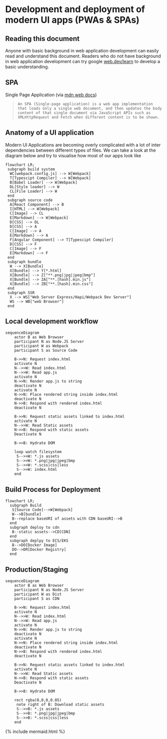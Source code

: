 # Development and deployment of modern UI apps (PWAs & SPAs)

## Reading this document

Anyone with basic background in web application development can easily read and understand this document. Readers who do not have background in web application development can try google [web.dev/learn](https://web.dev/learn/) to develop a basic understanding.

## SPA

Single Page Application (via [mdn web docs](https://developer.mozilla.org/en-US/docs/Glossary/SPA))

> ```An SPA (Single-page application) is a web app implementation that loads only a single web document, and then updates the body content of that single document via JavaScript APIs such as XMLHttpRequest and Fetch when different content is to be shown.```


## Anatomy of a UI application

Modern UI Applications are becoming overly complicated with a lot of inter dependencies between different types of files. We can take a look at the diagram below and try to visualise how most of our apps look like

```mermaid
flowchart LR;
 subgraph build system
  WC[webpack.config.js] --> W[Webpack]
  T[Typescipt Compiler] --> W[Webpack]
  B[Babel Loader] --> W[Webpack]
  DL[Style loader] --> W
  CL[File Loader] --> W
 end
 subgraph source code
  A[React Component] --> B
  I[HTML] --> W[Webpack]
  C[Image] --> CL
  E[Markdown] --> W[Webpack]
  D[CSS] --> DL
  D[CSS] --> A
  C[Image] --> A
  E[Markdown] --> A
  F[Angular Component] --> T[Typescipt Compiler]
  D[CSS] --> F
  C[Image] --> F
  E[Markdown] --> F
 end
 subgraph bundle
  W --> X[Bundle]
  X[Bundle] --> Y[*.html]
  X[Bundle] --> Z["**.png|jpg|jpeg|bmp"]
  X[Bundle] --> ZA["**.[hash].min.js"]
  X[Bundle] --> ZB["**.[hash].min.css"]
 end
 subgraph SSR
  X --> WS["Web Server Express/Hapi/Webpack Dev Server"]
  WS --> WB["web Browser"]
 end
```

## Local development workflow

```mermaid
sequenceDiagram
    actor B as Web Browser
    participant N as Node.JS Server
    participant W as Webpack
    participant S as Source Code
    
    B->>N: Request index.html
    activate N
    N-->>W: Read index.html
    N-->>W: Read app.js
    activate N
    N->>N: Render app.js to string
    deactivate N
    activate N
    N->>N: Place rendered string inside index.html
    deactivate N
    N->>B: Respond with rendered index.html
    deactivate N
    
    B->>N: Request static assets linked to index.html
    activate N
    N-->>W: Read Static assets
    N->>B: Respond with static assets
    Deactivate N
    
    B->>B: Hydrate DOM
    
    loop watch filesystem
     S-->>W: *.js assets
     S-->>W: *.png|jpg|jpeg|bmp
     S-->>W: *.scss|css|less
     S-->>W: index.html
    end
```

## Build Process for Deployment

```mermaid
flowchart LR;
  subgraph Build
   S[Source Code]-->W[Webpack]
   W-->B[bundle]
   B--replace baseURI of assets with CDN baseURI-->B
  end
  subgraph deploy to cdn
   B--static assets-->CD[CDN]
  end
  subgraph deplpy to ECS/EKS
   B-->DO[Docker Image]
   DO-->DR[Docker Registry]
  end
```

## Production/Staging


```mermaid
sequenceDiagram
    actor B as Web Browser
    participant N as Node.JS Server
    participant W as Dist
    participant S as CDN
    
    B->>N: Request index.html
    activate N
    N-->>W: Read index.html
    N-->>W: Read app.js
    activate N
    N->>N: Render app.js to string
    deactivate N
    activate N
    N->>N: Place rendered string inside index.html
    deactivate N
    N->>B: Respond with rendered index.html
    deactivate N
    
    B->>N: Request static assets linked to index.html
    activate N
    N-->>W: Read Static assets
    N->>B: Respond with static assets
    Deactivate N
    
    B->>B: Hydrate DOM
    
    rect rgba(0,0,0,0.05)
     note right of B: Download static assets
     S-->>B: *.js assets
     S-->>B: *.png|jpg|jpeg|bmp
     S-->>B: *.scss|css|less
    end
```

{% include mermaid.html %}

